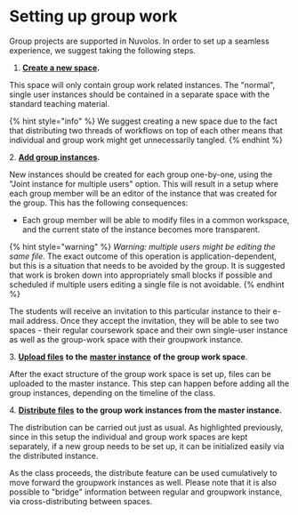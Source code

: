 # Setting up group work

Group projects are supported in Nuvolos. In order to set up a seamless experience, we suggest taking the following steps.

1. [**Create a new space**](../../../actions/organization-management/create-a-space.md)**.**

This space will only contain group work related instances. The "normal", single user instances should be contained in a separate space with the standard teaching material.

{% hint style="info" %}
We suggest creating a new space due to the fact that distributing two threads of workflows on top of each other means that individual and group work might get unnecessarily tangled.
{% endhint %}

&#x20;  2\. [**Add group instances**](../../../actions/space-management/create-an-instance.md#create-empty-instance)**.**

New instances should be created for each group one-by-one, using the "Joint instance for multiple users" option. This will result in a setup where each group member will be an editor of the instance that was created for the group. This has the following consequences:

* Each group member will be able to modify files in a common workspace, and the current state of the instance becomes more transparent.&#x20;

{% hint style="warning" %}
_Warning:_ _multiple users might be editing the same file_. The exact outcome of this operation is application-dependent, but this is a situation that needs to be avoided by the group. It is suggested that work is broken down into appropriately small blocks if possible and scheduled if multiple users editing a single file is not avoidable.
{% endhint %}

The students will receive an invitation to this particular instance to their e-mail address. Once they accept the invitation, they will be able to see two spaces - their regular coursework space and their own single-user instance as well as the group-work space with their groupwork instance.

&#x20;  3\. [**Upload files**](../../../actions/work-with-files-in-nuvolos/upload-files-and-folders.md) **to the** [**master instance**](../../../data-organization/) **of the group work space**.

After the exact structure of the group work space is set up, files can be uploaded to the master instance. This step can happen before adding all the group instances, depending on the timeline of the class.

&#x20;  4\. [**Distribute files**](../../../actions/distribute-objects-in-nuvolos/) **to the group work instances from the master instance.**

The distribution can be carried out just as usual. As highlighted previously, since in this setup the individual and group work spaces are kept separately, if a new group needs to be set up, it can be initialized easily via the distributed instance.

As the class proceeds, the distribute feature can be used cumulatively to move forward the groupwork instances as well. Please note that it is also possible to "bridge" information between regular and groupwork instance, via cross-distributing between spaces.







